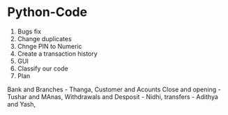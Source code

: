 # Python-Code
1. Bugs fix
2. Change duplicates
3. Chnge PIN to Numeric
4. Create a transaction history
5. GUI
6. Classify  our code
7. Plan


Bank and Branches - Thanga, 
Customer and Acounts Close and opening - Tushar and MAnas, 
Withdrawals and Desposit -  Nidhi, 
transfers - Adithya and Yash, 
